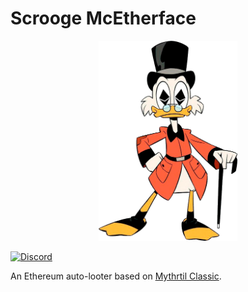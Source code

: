 # Scrooge McEtherface

<p align="center">
	<img src="/static/scrooge.png" height="320px"/>
</p>

[![Discord](https://img.shields.io/discord/481002907366588416.svg)](https://discord.gg/E3YrVtG)

An Ethereum auto-looter based on [Mythrtil Classic]().


